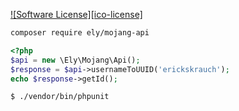 [![Software License][ico-license]](LICENSE.md)

```bash
composer require ely/mojang-api
```

```php
<?php
$api = new \Ely\Mojang\Api();
$response = $api->usernameToUUID('erickskrauch');
echo $response->getId();
```


```bash
$ ./vendor/bin/phpunit
```
